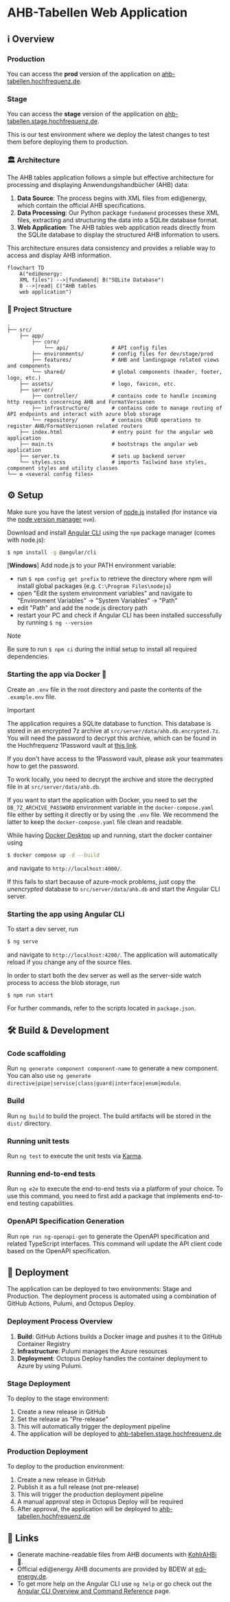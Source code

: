 # AHB-Tabellen Web Application

## ℹ️ Overview

### Production

You can access the **prod** version of the application on [ahb-tabellen.hochfrequenz.de](https://ahb-tabellen.hochfrequenz.de).

### Stage

You can access the **stage** version of the application on [ahb-tabellen.stage.hochfrequenz.de](https://ahb-tabellen.stage.hochfrequenz.de).

This is our test environment where we deploy the latest changes to test them before deploying them to production.

### 🏛 Architecture

The AHB tables application follows a simple but effective architecture for processing and displaying Anwendungshandbücher (AHB) data:

1. **Data Source**: The process begins with XML files from edi@energy, which contain the official AHB specifications.
2. **Data Processing**: Our Python package `fundamend` processes these XML files, extracting and structuring the data into a SQLite database format.
3. **Web Application**: The AHB tables web application reads directly from the SQLite database to display the structured AHB information to users.

This architecture ensures data consistency and provides a reliable way to access and display AHB information.

```mermaid
flowchart TD
    A("edi@energy:
    XML files") -->|fundamend| B("SQLite Database")
    B -->|read| C("AHB tables
    web application")
```

### 📂 Project Structure

```plaintext
.
├── src/
    ├── app/
        ├── core/
            └── api/              # API config files
        ├── environments/         # config files for dev/stage/prod
        ├── features/             # AHB and landingpage related views and components
        └── shared/               # global components (header, footer, logo, etc.)
    ├── assets/                   # logo, favicon, etc.
    ├── server/
        ├── controller/           # contains code to handle incoming http requests concerning AHB and FormatVersionen
        ├── infrastructure/       # contains code to manage routing of API endpoints and interact with azure blob storage
        └── repository/           # contains CRUD operations to register AHB/FormatVersionen related routers
    ├── index.html                # entry point for the angular web application
    ├── main.ts                   # bootstraps the angular web application
    ├── server.ts                 # sets up backend server
    └── styles.scss               # imports Tailwind base styles, component styles and utility classes
└── ⚙️ <several config files>
```

## ⚙️ Setup

Make sure you have the latest version of [node.js](https://nodejs.org/en) installed (for instance via the [node version manager](https://github.com/nvm-sh/nvm) `nvm`).

Download and install [Angular CLI](https://v17.angular.io/cli) using the `npm` package manager (comes with node.js):

```bash
$ npm install -g @angular/cli
```

[**Windows**] Add node.js to your PATH environment variable:

- run `$ npm config get prefix` to retrieve the directory where npm will install global packages (e.g. `C:\Program Files\nodejs`)
- open "Edit the system environment variables" and navigate to "Environment Variables" -> "System Variables" -> "Path"
- edit "Path" and add the node.js directory path
- restart your PC and check if Angular CLI has been installed successfully by running `$ ng --version`

> [!NOTE]
> Be sure to run `$ npm ci` during the initial setup to install all required dependencies.

### Starting the app via Docker 🐋

Create an `.env` file in the root directory and paste the contents of the `.example.env` file.

> [!IMPORTANT]
> The application requires a SQLite database to function.
> This database is stored in an encrypted 7z archive at `src/server/data/ahb.db.encrypted.7z`.
> You will need the password to decrypt this archive, which can be found in the Hochfrequenz 1Password vault at [this link](https://start.1password.com/open/i?a=F35NURJ4PFGOPBA77PR66C5P4I&v=vjgfwz7dg5wg656rfpvadetrqy&i=grnjb4hn6ipcau4bqe43rkuwnq&h=hochfrequenz.1password.com).
>
> If you don't have access to the 1Password vault, please ask your teammates how to get the password.
>
> To work locally, you need to decrypt the archive and store the decrypted file in at `src/server/data/ahb.db`.
>
> If you want to start the application with Docker, you need to set the `DB_7Z_ARCHIVE_PASSWORD` environment variable in the `docker-compose.yaml` file either by setting it directly or by using the `.env` file.
> We recommend the latter to keep the `docker-compose.yaml` file clean and readable.

While having [Docker Desktop](https://www.docker.com/products/docker-desktop/) up and running, start the docker container using

```bash
$ docker compose up -d --build
```

and navigate to `http://localhost:4000/`.

If this fails to start because of azure-mock problems, just copy the _unencrypted_ database to `src/server/data/ahb.db` and start the Angular CLI server.

### Starting the app using Angular CLI

To start a dev server, run

```bash
$ ng serve
```

and navigate to `http://localhost:4200/`.
The application will automatically reload if you change any of the source files.

In order to start both the dev server as well as the server-side watch process to access the blob storage, run

```shell
$ npm run start
```

For further commands, refer to the scripts located in `package.json`.

## 🛠️ Build & Development

### Code scaffolding

Run `ng generate component component-name` to generate a new component. You can also use `ng generate directive|pipe|service|class|guard|interface|enum|module`.

### Build

Run `ng build` to build the project. The build artifacts will be stored in the `dist/` directory.

### Running unit tests

Run `ng test` to execute the unit tests via [Karma](https://karma-runner.github.io).

### Running end-to-end tests

Run `ng e2e` to execute the end-to-end tests via a platform of your choice. To use this command, you need to first add a package that implements end-to-end testing capabilities.

### OpenAPI Specification Generation

Run `npm run ng-openapi-gen` to generate the OpenAPI specification and related TypeScript interfaces. This command will update the API client code based on the OpenAPI specification.

## 🚀 Deployment

The application can be deployed to two environments: Stage and Production.
The deployment process is automated using a combination of GitHub Actions, Pulumi, and Octopus Deploy.

### Deployment Process Overview

1. **Build**: GitHub Actions builds a Docker image and pushes it to the GitHub Container Registry
2. **Infrastructure**: Pulumi manages the Azure resources
3. **Deployment**: Octopus Deploy handles the container deployment to Azure by using Pulumi.

### Stage Deployment

To deploy to the stage environment:

1. Create a new release in GitHub
2. Set the release as "Pre-release"
3. This will automatically trigger the deployment pipeline
4. The application will be deployed to [ahb-tabellen.stage.hochfrequenz.de](https://ahb-tabellen.stage.hochfrequenz.de)

### Production Deployment

To deploy to the production environment:

1. Create a new release in GitHub
2. Publish it as a full release (not pre-release)
3. This will trigger the production deployment pipeline
4. A manual approval step in Octopus Deploy will be required
5. After approval, the application will be deployed to [ahb-tabellen.hochfrequenz.de](https://ahb-tabellen.hochfrequenz.de)

## 🔗 Links

- Generate machine-readable files from AHB documents with [KohlrAHBi](https://github.com/Hochfrequenz/kohlrahbi) 🥬.
- Official edi@energy AHB documents are provided by BDEW at [edi-energy.de](https://www.edi-energy.de/index.php?id=38).
- To get more help on the Angular CLI use `ng help` or go check out the [Angular CLI Overview and Command Reference](https://angular.io/cli) page.

